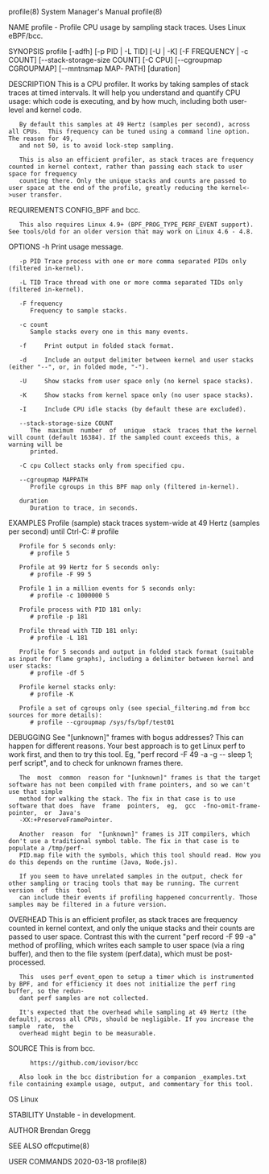 profile(8)							    System Manager's Manual							    profile(8)

NAME
       profile - Profile CPU usage by sampling stack traces. Uses Linux eBPF/bcc.

SYNOPSIS
       profile	[-adfh]	 [-p  PID | -L TID] [-U | -K] [-F FREQUENCY | -c COUNT] [--stack-storage-size COUNT] [-C CPU] [--cgroupmap CGROUPMAP] [--mntnsmap MAP‐
       PATH] [duration]

DESCRIPTION
       This is a CPU profiler. It works by taking samples of stack traces at timed intervals. It will help you understand and quantify CPU usage:  which  code
       is executing, and by how much, including both user-level and kernel code.

       By default this samples at 49 Hertz (samples per second), across all CPUs.  This frequency can be tuned using a command line option. The reason for 49,
       and not 50, is to avoid lock-step sampling.

       This is also an efficient profiler, as stack traces are frequency counted in kernel context, rather than passing each stack to user space for frequency
       counting there. Only the unique stacks and counts are passed to user space at the end of the profile, greatly reducing the kernel<->user transfer.

REQUIREMENTS
       CONFIG_BPF and bcc.

       This also requires Linux 4.9+ (BPF_PROG_TYPE_PERF_EVENT support). See tools/old for an older version that may work on Linux 4.6 - 4.8.

OPTIONS
       -h     Print usage message.

       -p PID Trace process with one or more comma separated PIDs only (filtered in-kernel).

       -L TID Trace thread with one or more comma separated TIDs only (filtered in-kernel).

       -F frequency
	      Frequency to sample stacks.

       -c count
	      Sample stacks every one in this many events.

       -f     Print output in folded stack format.

       -d     Include an output delimiter between kernel and user stacks (either "--", or, in folded mode, "-").

       -U     Show stacks from user space only (no kernel space stacks).

       -K     Show stacks from kernel space only (no user space stacks).

       -I     Include CPU idle stacks (by default these are excluded).

       --stack-storage-size COUNT
	      The  maximum  number  of	unique	stack  traces that the kernel will count (default 16384). If the sampled count exceeds this, a warning will be
	      printed.

       -C cpu Collect stacks only from specified cpu.

       --cgroupmap MAPPATH
	      Profile cgroups in this BPF map only (filtered in-kernel).

       duration
	      Duration to trace, in seconds.

EXAMPLES
       Profile (sample) stack traces system-wide at 49 Hertz (samples per second) until Ctrl-C:
	      # profile

       Profile for 5 seconds only:
	      # profile 5

       Profile at 99 Hertz for 5 seconds only:
	      # profile -F 99 5

       Profile 1 in a million events for 5 seconds only:
	      # profile -c 1000000 5

       Profile process with PID 181 only:
	      # profile -p 181

       Profile thread with TID 181 only:
	      # profile -L 181

       Profile for 5 seconds and output in folded stack format (suitable as input for flame graphs), including a delimiter between kernel and user stacks:
	      # profile -df 5

       Profile kernel stacks only:
	      # profile -K

       Profile a set of cgroups only (see special_filtering.md from bcc sources for more details):
	      # profile --cgroupmap /sys/fs/bpf/test01

DEBUGGING
       See "[unknown]" frames with bogus addresses? This can happen for different reasons. Your best approach is to get Linux perf to work first, and then  to
       try this tool. Eg, "perf record -F 49 -a -g -- sleep 1; perf script", and to check for unknown frames there.

       The  most  common  reason for "[unknown]" frames is that the target software has not been compiled with frame pointers, and so we can't use that simple
       method for walking the stack. The fix in that case is to use software that does	have  frame  pointers,	eg,  gcc  -fno-omit-frame-pointer,  or	Java's
       -XX:+PreserveFramePointer.

       Another	reason	for  "[unknown]" frames is JIT compilers, which don't use a traditional symbol table. The fix in that case is to populate a /tmp/perf-
       PID.map file with the symbols, which this tool should read. How you do this depends on the runtime (Java, Node.js).

       If you seem to have unrelated samples in the output, check for other sampling or tracing tools that may be running. The current version	of  this  tool
       can include their events if profiling happened concurrently. Those samples may be filtered in a future version.

OVERHEAD
       This  is an efficient profiler, as stack traces are frequency counted in kernel context, and only the unique stacks and their counts are passed to user
       space. Contrast this with the current "perf record -F 99 -a" method of profiling, which writes each sample to user space (via a ring buffer), and  then
       to the file system (perf.data), which must be post-processed.

       This  uses perf_event_open to setup a timer which is instrumented by BPF, and for efficiency it does not initialize the perf ring buffer, so the redun‐
       dant perf samples are not collected.

       It's expected that the overhead while sampling at 49 Hertz (the default), across all CPUs, should be negligible. If you increase the sample  rate,  the
       overhead might begin to be measurable.

SOURCE
       This is from bcc.

	      https://github.com/iovisor/bcc

       Also look in the bcc distribution for a companion _examples.txt file containing example usage, output, and commentary for this tool.

OS
       Linux

STABILITY
       Unstable - in development.

AUTHOR
       Brendan Gregg

SEE ALSO
       offcputime(8)

USER COMMANDS								  2020-03-18								    profile(8)
